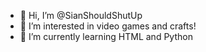 - 👋 Hi, I’m @SianShouldShutUp
- 👀 I’m interested in video games and crafts!
- 🌱 I’m currently learning HTML and Python

<!---
SianShouldShutUp/SianShouldShutUp is a ✨ special ✨ repository because its `README.md` (this file) appears on your GitHub profile.
You can click the Preview link to take a look at your changes.
--->
